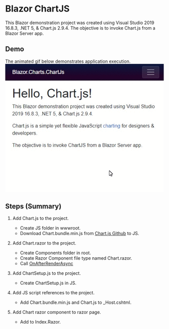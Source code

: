 ﻿# Blazor ChartJS
This Blazor demonstration project was created using Visual Studio 2019 16.8.3, .NET 5, & Chart.js 2.9.4.  The objective is to invoke Chart.js from a Blazor Server app.

## Demo
The animated gif below demonstrates application execution.
![Blazor Chart GIF](https://github.com/rdw100/BlazorCharts/blob/master/Blazor.Charts.ChartJs/wwwroot/img/L3F8L1RUbc.gif?raw=true)

## Steps (Summary)
1. Add Chart.js to the project.  
	* Create JS folder in wwwroot.	
	* Download Chart.bundle.min.js from [Chart.js Github](https://github.com/chartjs/Chart.js) to JS.

2. Add Chart.razor to the project.
	* Create Components folder in root.
	* Create Razor Component file type named Chart.razor.
	* Call [OnAfterRenderAsync](https://docs.microsoft.com/en-us/aspnet/core/blazor/components/lifecycle?view=aspnetcore-5.0#after-component-render)

3. Add ChartSetup.js to the project.
	* Create ChartSetup.js in JS.

4. Add JS script references to the project.
	* Add Chart.bundle.min.js and Chart.js to _Host.cshtml.

5. Add Chart razor component to razor page.
	* Add <Chart></Chart> to Index.Razor.
